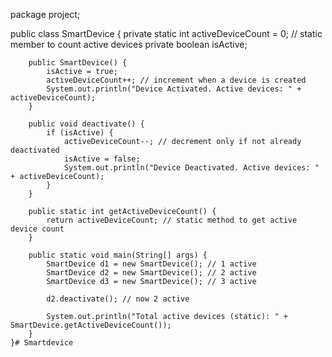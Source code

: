 package project;

public class SmartDevice {
	    private static int activeDeviceCount = 0; // static member to count active devices
	    private boolean isActive;

	    public SmartDevice() {
	        isActive = true;
	        activeDeviceCount++; // increment when a device is created
	        System.out.println("Device Activated. Active devices: " + activeDeviceCount);
	    }

	    public void deactivate() {
	        if (isActive) {
	            activeDeviceCount--; // decrement only if not already deactivated
	            isActive = false;
	            System.out.println("Device Deactivated. Active devices: " + activeDeviceCount);
	        }
	    }

	    public static int getActiveDeviceCount() {
	        return activeDeviceCount; // static method to get active device count
	    }

	    public static void main(String[] args) {
	        SmartDevice d1 = new SmartDevice(); // 1 active
	        SmartDevice d2 = new SmartDevice(); // 2 active
	        SmartDevice d3 = new SmartDevice(); // 3 active

	        d2.deactivate(); // now 2 active

	        System.out.println("Total active devices (static): " + SmartDevice.getActiveDeviceCount());
	    }
	}# Smartdevice

